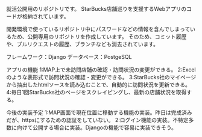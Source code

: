 就活公開用のリポジトリです。
StarBucks店舗巡りを支援するWebアプリのコードが格納されています。

開発環境で使っているリポジトリ中にパスワードなどの情報を含んでしまっているため、公開専用のリポジトリを作成しています。
そのため、コミット履歴や、プルリクエストの履歴、ブランチなども消去されています。

フレームワーク：Django
データベース：PostgeSQL

アプリの機能
1:MAP上で未訪問店舗の確認・訪問状況の変更ができる。
2:Excelのような表形式で訪問状況の確認・変更ができる。
3:StarBucks社のマイページから抽出したhtmlソースを読み込むことで、自動的に訪問状況を更新できる。
4:毎日1回StarBucks社のページをスクレイピングし、最新の店舗状況を取得する。

今後の実装予定
1:MAP画面で現在位置に移動する機能の実装。昨日は完成済みだが、httpsにするための認証をしていない。
2:ログイン機能の実装。不特定多数に向けて公開する場合に実装。Djangoの機能で容易に実装できそう。
